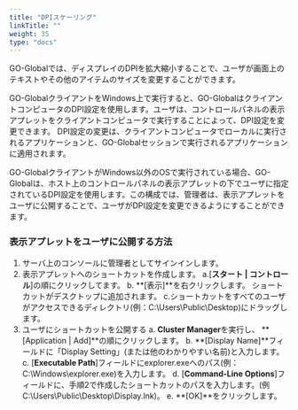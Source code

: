 ```yaml
---
title: "DPIスケーリング"
linkTitle: ""
weight: 35
type: "docs"
---
```



GO-Globalでは、ディスプレイのDPIを拡大縮小することで、ユーザが画面上のテキストやその他のアイテムのサイズを変更することができます。

GO-GlobalクライアントをWindows上で実行すると、GO-GlobalはクライアントコンピュータのDPI設定を使用します。ユーザは、コントロールパネルの表示アプレットをクライアントコンピュータで実行することによって、DPI設定を変更できます。 DPI設定の変更は、クライアントコンピュータでローカルに実行されるアプリケーションと、GO-Globalセッションで実行されるアプリケーションに適用されます。

GO-GlobalクライアントがWindows以外のOSで実行されている場合、GO-Globalは、ホスト上のコントロールパネルの表示アプレットの下でユーザに指定されているDPI設定を使用します。この構成では、管理者は、表示アプレットをユーザに公開することで、ユーザがDPI設定を変更できるようにすることができます。

### 表示アプレットをユーザに公開する方法

1. サーバ上のコンソールに管理者としてサインインします。
2. 表示アプレットへのショートカットを作成します。 
a.[**スタート | コントロール**]の順にクリックしてます。
b. **[表示]**を右クリックします。 ショートカットがデスクトップに追加されます。
c.ショートカットをすべてのユーザがアクセスできるディレクトリ(例：C:\Users\Public\Desktop)にドラッグします。
3. ユーザにショートカットを公開する 
a. **Cluster Manager**を実行し、 **[Application | Add]**の順にクリックします。 
b. **[Display Name]**フィールドに「Display Setting」(または他のわかりやすい名前)と入力します。 
c. [**Executable Path**]フィールドにexplorer.exeへのパス(例：C:\Windows\explorer.exe)を入力します。 
d. [**Command-Line Options**]フィールドに、手順2で作成したショートカットのパスを入力します。(例C:\Users\Public\Desktop\Display.lnk)。 
e. **[OK]**をクリックします。